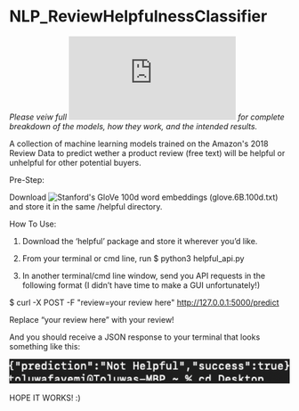 # NLP_ReviewHelpfulnessClassifier

*Please veiw full ![report](https://github.com/tfayemi/NLP_ReviewHelpfulnessClassifier/blob/main/report.pdf) for complete breakdown of the models, how they work, and the intended results.*

A collection of machine learning models trained on the Amazon's 2018 Review Data to predict wether a product review (free text) will be helpful or unhelpful for other potential buyers.

Pre-Step:

Download ![Stanford's GloVe 100d word embeddings](https://www.kaggle.com/datasets/danielwillgeorge/glove6b100dtxt) (glove.6B.100d.txt) and store it in the same /helpful directory.

How To Use: 
1. Download the ‘helpful’ package and store it wherever you’d like. 

2. From your terminal or cmd line, run
$ python3 helpful_api.py

3. In another terminal/cmd line window, send you API requests in the following format (I didn’t have time to make a GUI unfortunately!)

$ curl -X POST -F "review=your review here" http://127.0.0.1:5000/predict

Replace “your review here” with your review!

And you should receive a JSON response to your terminal that looks something like this:

![Example](https://raw.githubusercontent.com/tfayemi/NLP_ReviewHelpfulnessClassifier/main/images/helpful_example.png)

HOPE IT WORKS! :)
